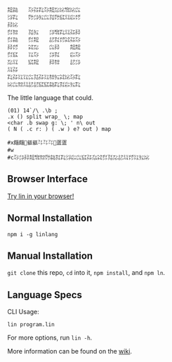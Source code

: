 ```
㌕㌚　　㌂㌲㌠㌂㌕㍇㍖㌖㍖㌭
㌡㌠　　㌙㌄㍔㌭㍃㌙㌮㍊㌫㍌
㌇㍖　　　　　　　　　　　　
㌽㌗　　㍃㍔　　㌄㌖㌠㍊㌲㌇
㌽㌚　　㌽㌕　　㍈㌟㍌㌶㌲㌂
㌇㍌　　㌶㍇　　㌭㌇　　㌕㌕
㌽㌮　　㍑㌂　　㌄㌟　　㌫㌂
㍇㍊　　㌮㌕　　㌇㌗　　㍈㌄
㍊㌲　　　　　　　　　　　　
㌠㌲㍑㍑㌭㍃㌲㍑㌗㍔㌶㍖㌂㌠
㍖㌭㌗㍊㍈㍈㌮㌮㌚㌠㌟㌫㍔㌠
```

The little language that could.

```
(01) 14`/\ .\b ;
.x () split wrap_ \; map
<char .b swap g: \; ' n\ out
( N ( .c r: ) ( .w ) e? out ) map

#x㿳㿳㼳㼳㌳㌳㌳㿿㿿
#w　
#c㌂㌄㌇㌕㌖㌗㌙㌚㌟㌠㌡㌫㌭㌮㌲㌴㌶㌽㍃㍇㍈㍊㍌㍑㍔㍖
```

## Browser Interface

[Try lin in your browser!](https://replit.com/@molarmanful/try-lin)

## Normal Installation

    npm i -g linlang

## Manual Installation

`git clone` this repo, `cd` into it, `npm install`, and `npm ln`.

## Language Specs

CLI Usage:

    lin program.lin

For more options, run `lin -h`.

More information can be found on the [wiki](https://github.com/molarmanful/lin/wiki).